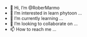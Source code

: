 - 👋 Hi, I’m @RoberMarmo
- 👀 I’m interested in learn phytoon ...
- 🌱 I’m currently learning ...
- 💞️ I’m looking to collaborate on ...
- 📫 How to reach me ...

<!---
RoberMarmo/RoberMarmo is a ✨ special ✨ repository because its `README.md` (this file) appears on your GitHub profile.
You can click the Preview link to take a look at your changes.
--->
